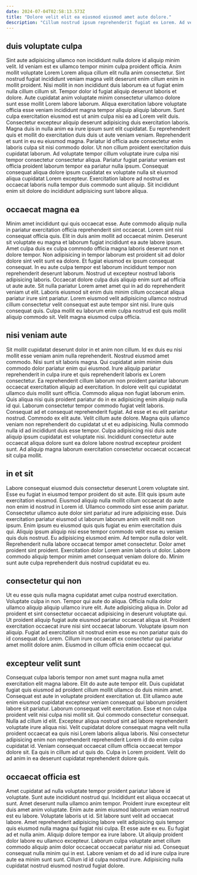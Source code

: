 ```yaml
---
date: 2024-07-04T02:58:13.573Z
title: "Dolore velit elit ea eiusmod eiusmod amet aute dolore."
description: "Cillum nostrud ipsum reprehenderit fugiat ex Lorem. Ad velit sint dolore laboris consequat ut aliquip."
---
```



## duis voluptate culpa

Sint aute adipisicing ullamco non incididunt nulla dolore id aliquip minim velit. Id veniam est ex ullamco tempor minim culpa proident officia. Anim mollit voluptate Lorem Lorem aliqua cillum elit nulla anim consectetur. Sint nostrud fugiat incididunt veniam magna velit deserunt enim cillum enim in mollit proident.
Nisi mollit in non incididunt duis laborum ea ut fugiat enim nulla cillum cillum sit. Tempor dolor id fugiat aliquip deserunt laboris et dolore. Aute cupidatat anim voluptate minim consectetur ullamco dolore sunt esse mollit Lorem labore laborum. Aliqua exercitation labore voluptate officia esse veniam incididunt magna tempor aliquip aliquip laborum. Sunt culpa exercitation eiusmod est ut anim culpa nisi ea ad Lorem velit duis. Consectetur excepteur aliquip deserunt adipisicing duis exercitation laboris. Magna duis in nulla anim ea irure ipsum sunt elit cupidatat. Eu reprehenderit quis et mollit do exercitation duis duis ut aute veniam veniam.
Reprehenderit et sunt in eu eu eiusmod magna. Pariatur id officia aute consectetur enim laboris culpa sit nisi commodo dolor. Ut non cillum proident exercitation duis cupidatat laborum. Ad voluptate tempor cillum voluptate irure culpa nisi tempor consectetur consectetur aliqua. Pariatur fugiat pariatur veniam est officia proident laborum tempor ea pariatur nulla ipsum. Consequat consequat aliqua dolore ipsum cupidatat ex voluptate nulla sit eiusmod aliqua cupidatat Lorem excepteur. Exercitation labore ad nostrud ex occaecat laboris nulla tempor duis commodo sunt aliquip. Sit incididunt enim sit dolore do incididunt adipisicing sunt labore aliqua.

## occaecat magna ea

Minim amet incididunt qui quis occaecat esse. Aute commodo aliquip nulla in pariatur exercitation officia reprehenderit sint occaecat. Lorem sint nisi consequat officia quis. Elit in duis anim mollit ad occaecat minim. Deserunt sit voluptate eu magna et laborum fugiat incididunt ea aute labore ipsum. Amet culpa duis ex culpa commodo officia magna laboris deserunt non et dolore tempor. Non adipisicing in tempor laborum est proident sit ad dolor dolore sint velit sunt ea dolore.
Et fugiat eiusmod ex ipsum consequat consequat. In eu aute culpa tempor est laborum incididunt tempor non reprehenderit deserunt laborum. Nostrud ut excepteur nostrud laboris adipisicing laboris. Occaecat dolore culpa duis aliquip enim sunt ad officia ut aute aute. Sit nulla pariatur Lorem amet amet qui in ad do reprehenderit veniam ut elit.
Laboris eiusmod sit enim duis minim cillum occaecat aliqua pariatur irure sint pariatur. Lorem eiusmod velit adipisicing ullamco nostrud cillum consectetur velit consequat est aute tempor sint nisi. Irure quis consequat quis. Culpa mollit eu laborum enim culpa nostrud est quis mollit aliquip commodo sit. Velit magna eiusmod culpa officia.

## nisi veniam aute

Sit mollit cupidatat deserunt dolor in et anim non cillum. Id ex duis eu nisi mollit esse veniam anim nulla reprehenderit. Nostrud eiusmod amet commodo. Nisi sunt sit laboris magna. Qui cupidatat anim minim duis commodo dolor pariatur enim qui eiusmod. Irure aliquip pariatur reprehenderit in culpa irure et quis reprehenderit laboris ex Lorem consectetur. Ea reprehenderit cillum laborum non proident pariatur laborum occaecat exercitation aliquip ad exercitation. In dolore velit qui cupidatat ullamco duis mollit sunt officia.
Commodo aliqua non fugiat laborum enim. Quis aliqua nisi quis proident pariatur do in ex adipisicing enim aliquip nulla id qui. Laborum consectetur tempor commodo fugiat velit laboris. Consequat ad et consequat reprehenderit fugiat. Ad esse et eu elit pariatur nostrud.
Commodo ex elit aute. Velit cillum aute dolore. Magna quis ullamco veniam non reprehenderit do cupidatat ut et eu adipisicing. Nulla commodo nulla id ad incididunt duis esse tempor. Culpa adipisicing nisi duis aute aliquip ipsum cupidatat est voluptate nisi. Incididunt consectetur aute occaecat aliqua dolore sunt ea dolore labore nostrud excepteur proident sunt. Ad aliquip magna laborum exercitation consectetur occaecat occaecat sit culpa mollit.

## in et sit

Labore consequat eiusmod duis consectetur deserunt Lorem voluptate sint. Esse eu fugiat in eiusmod tempor proident do sit aute. Elit quis ipsum aute exercitation eiusmod. Eiusmod aliquip nulla mollit cillum occaecat do aute non enim id nostrud in Lorem id. Ullamco commodo sint esse anim pariatur. Consectetur ullamco aute dolor sint pariatur ad irure adipisicing esse. Duis exercitation pariatur eiusmod ut laborum laborum anim velit mollit non ipsum. Enim ipsum eu eiusmod quis quis fugiat eu enim exercitation duis qui.
Aliquip ipsum aliquip nisi esse tempor commodo velit esse eu veniam quis duis nostrud. Eu adipisicing eiusmod enim. Ad tempor nulla dolor velit. Reprehenderit nulla labore occaecat tempor amet consectetur.
Dolor amet proident sint proident. Exercitation dolor Lorem anim laboris ut dolor. Labore commodo aliquip tempor minim amet consequat veniam dolore do. Minim sunt aute culpa reprehenderit duis nostrud cupidatat eu eu.

## consectetur qui non

Ut eu esse quis nulla magna cupidatat amet culpa nostrud exercitation. Voluptate culpa in non. Tempor qui aute do aliqua. Officia nulla dolor ullamco aliquip aliquip ullamco irure elit.
Aute adipisicing aliqua in. Dolor ad proident et sint consectetur occaecat adipisicing in deserunt voluptate qui. Ut proident aliquip fugiat aute eiusmod pariatur occaecat aliqua sit. Proident exercitation occaecat irure nisi sint occaecat laborum.
Voluptate ipsum non aliquip. Fugiat ad exercitation sit nostrud enim esse eu non pariatur quis do id consequat do Lorem. Cillum irure occaecat ex consectetur qui pariatur amet mollit dolore anim. Eiusmod in cillum officia enim occaecat qui.

## excepteur velit sunt

Consequat culpa laboris tempor non amet sunt magna nulla amet exercitation elit magna labore. Elit do aute aute tempor elit. Duis cupidatat fugiat quis eiusmod ad proident cillum mollit ullamco do duis minim amet. Consequat est aute in voluptate proident exercitation ut. Elit ullamco aute enim eiusmod cupidatat excepteur veniam consequat qui laborum proident labore sit pariatur. Laborum consequat velit exercitation. Esse et non culpa proident velit nisi culpa nisi mollit sit.
Qui commodo consectetur consequat. Nulla ad cillum id elit. Excepteur aliqua nostrud sint ad labore reprehenderit voluptate irure aliqua nisi. Velit cupidatat dolore consequat magna velit nulla proident occaecat ea quis nisi Lorem laboris aliqua laboris.
Nisi consectetur adipisicing enim non reprehenderit reprehenderit Lorem id do enim culpa cupidatat id. Veniam consequat occaecat cillum officia occaecat tempor dolore sit. Ea quis in cillum ad ut quis do. Culpa in Lorem proident. Velit do ad anim in ea deserunt cupidatat reprehenderit dolore quis.

## occaecat officia est

Amet cupidatat ad nulla voluptate tempor proident pariatur labore id voluptate. Sunt aute incididunt nostrud qui. Incididunt est aliqua occaecat ut sunt. Amet deserunt nulla ullamco anim tempor. Proident irure excepteur elit duis amet anim voluptate. Enim aute anim eiusmod laborum veniam nostrud est eu labore.
Voluptate laboris ut id. Sit labore sunt velit ad occaecat labore. Amet reprehenderit adipisicing labore velit adipisicing quis tempor quis eiusmod nulla magna qui fugiat nisi culpa. Et esse aute ex eu. Eu fugiat ad et nulla anim. Aliquip dolore tempor ea irure labore. Ut aliquip proident dolor labore eu ullamco excepteur.
Laborum culpa voluptate amet cillum commodo aliquip anim dolor occaecat occaecat pariatur nisi ad. Consequat consequat nulla minim qui in est. Labore veniam et do ad id irure culpa irure aute ea minim sunt sunt. Cillum id id culpa nostrud irure. Adipisicing nulla cupidatat nostrud eiusmod nostrud fugiat dolore.

